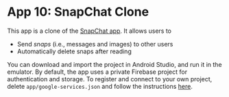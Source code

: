 # App 10: SnapChat Clone

This app is a clone of the [SnapChat app](https://www.snapchat.com/). It allows users to

- Send *snaps* (i.e., messages and images) to other users
- Automatically delete snaps after reading

You can download and import the project in Android Studio, and run it in the emulator.
By default, the app uses a private Firebase project for authentication and storage.
To register and connect to your own project, delete `app/google-services.json` and
follow the instructions [here](https://firebase.google.com/docs/android/setup#console).
